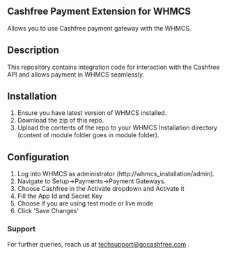 ## Cashfree Payment Extension for WHMCS

Allows you to use Cashfree payment gateway with the WHMCS.

## Description

This repository contains integration code for interaction with the Cashfree API and allows payment in WHMCS seamlessly.

## Installation

1. Ensure you have latest version of WHMCS installed.
2. Download the zip of this repo.
3. Upload the contents of the repo to your WHMCS Installation directory (content of module folder goes in module folder).

## Configuration

1. Log into WHMCS as administrator (http://whmcs_installation/admin).
2. Navigate to Setup->Payments->Payment Gateways.
3. Choose Cashfree in the Activate dropdown and Activate it
4. Fill the App Id and Secret Key
5. Choose if you are using test mode or live mode
6. Click 'Save Changes'

### Support

For further queries, reach us at techsupport@gocashfree.com .
